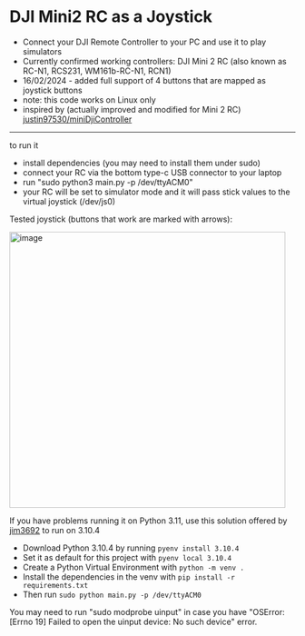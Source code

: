 DJI Mini2 RC as a Joystick
===============
 - Connect your DJI Remote Controller to your PC and use it to play simulators
 - Currently confirmed working controllers: DJI Mini 2 RC (also known as RC-N1, RCS231, WM161b-RC-N1, RCN1)
 - 16/02/2024 - added full support of 4 buttons that are mapped as joystick buttons
 - note: this code works on Linux only
 - inspired by (actually improved and modified for Mini 2 RC) [justin97530/miniDjiController](https://github.com/justin97530/miniDjiController)
-----------------------------------------------------------------------------

to run it
- install dependencies (you may need to install them under sudo)
- connect your RC via the bottom type-c USB connector to your laptop
- run "sudo python3 main.py -p /dev/ttyACM0"
- your RC will be set to simulator mode and it will pass stick values to the virtual joystick (/dev/js0)

Tested joystick (buttons that work are marked with arrows):

<img width="486" alt="image" src="https://github.com/usatenko/DjiMini2RCasJoystick/assets/1710344/b14e6429-550e-4727-9024-fc9d70a771a1">

If you have problems running it on Python 3.11, use this solution offered by [jim3692](https://github.com/jim3692) to run on 3.10.4

- Download Python 3.10.4 by running ```pyenv install 3.10.4```
- Set it as default for this project with ```pyenv local 3.10.4```
- Create a Python Virtual Environment with ```python -m venv .```
- Install the dependencies in the venv with ```pip install -r requirements.txt```
- Then run ```sudo python main.py -p /dev/ttyACM0```

You may need to run "sudo modprobe uinput" in case you have "OSError: [Errno 19] Failed to open the uinput device: No such device" error.
